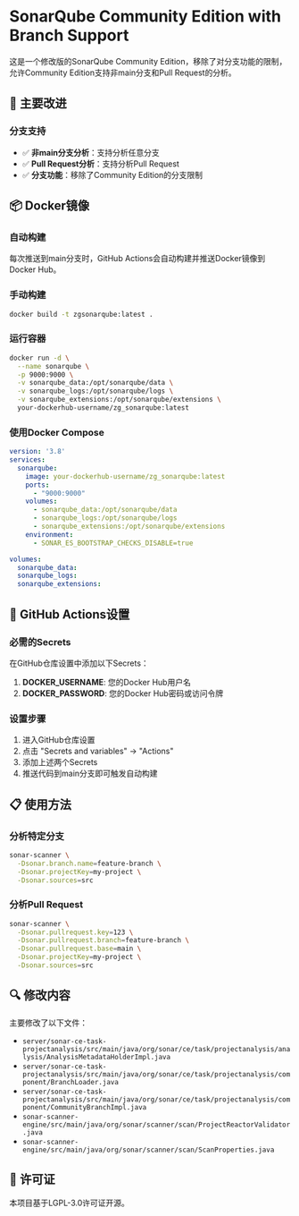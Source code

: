 # SonarQube Community Edition with Branch Support

这是一个修改版的SonarQube Community Edition，移除了对分支功能的限制，允许Community Edition支持非main分支和Pull Request的分析。

## 🚀 主要改进

### 分支支持
- ✅ **非main分支分析**：支持分析任意分支
- ✅ **Pull Request分析**：支持分析Pull Request
- ✅ **分支功能**：移除了Community Edition的分支限制

## 📦 Docker镜像

### 自动构建
每次推送到main分支时，GitHub Actions会自动构建并推送Docker镜像到Docker Hub。

### 手动构建
```bash
docker build -t zgsonarqube:latest .
```

### 运行容器
```bash
docker run -d \
  --name sonarqube \
  -p 9000:9000 \
  -v sonarqube_data:/opt/sonarqube/data \
  -v sonarqube_logs:/opt/sonarqube/logs \
  -v sonarqube_extensions:/opt/sonarqube/extensions \
  your-dockerhub-username/zg_sonarqube:latest
```

### 使用Docker Compose
```yaml
version: '3.8'
services:
  sonarqube:
    image: your-dockerhub-username/zg_sonarqube:latest
    ports:
      - "9000:9000"
    volumes:
      - sonarqube_data:/opt/sonarqube/data
      - sonarqube_logs:/opt/sonarqube/logs
      - sonarqube_extensions:/opt/sonarqube/extensions
    environment:
      - SONAR_ES_BOOTSTRAP_CHECKS_DISABLE=true

volumes:
  sonarqube_data:
  sonarqube_logs:
  sonarqube_extensions:
```

## 🔧 GitHub Actions设置

### 必需的Secrets
在GitHub仓库设置中添加以下Secrets：

1. **DOCKER_USERNAME**: 您的Docker Hub用户名
2. **DOCKER_PASSWORD**: 您的Docker Hub密码或访问令牌

### 设置步骤
1. 进入GitHub仓库设置
2. 点击 "Secrets and variables" → "Actions"
3. 添加上述两个Secrets
4. 推送代码到main分支即可触发自动构建

## 📋 使用方法

### 分析特定分支
```bash
sonar-scanner \
  -Dsonar.branch.name=feature-branch \
  -Dsonar.projectKey=my-project \
  -Dsonar.sources=src
```

### 分析Pull Request
```bash
sonar-scanner \
  -Dsonar.pullrequest.key=123 \
  -Dsonar.pullrequest.branch=feature-branch \
  -Dsonar.pullrequest.base=main \
  -Dsonar.projectKey=my-project \
  -Dsonar.sources=src
```

## 🔍 修改内容

主要修改了以下文件：
- `server/sonar-ce-task-projectanalysis/src/main/java/org/sonar/ce/task/projectanalysis/analysis/AnalysisMetadataHolderImpl.java`
- `server/sonar-ce-task-projectanalysis/src/main/java/org/sonar/ce/task/projectanalysis/component/BranchLoader.java`
- `server/sonar-ce-task-projectanalysis/src/main/java/org/sonar/ce/task/projectanalysis/component/CommunityBranchImpl.java`
- `sonar-scanner-engine/src/main/java/org/sonar/scanner/scan/ProjectReactorValidator.java`
- `sonar-scanner-engine/src/main/java/org/sonar/scanner/scan/ScanProperties.java`

## 📝 许可证

本项目基于LGPL-3.0许可证开源。
